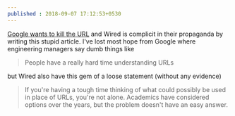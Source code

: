 ```yaml
---
published : 2018-09-07 17:12:53+0530
---
```



[Google wants to kill the URL](https://www.wired.com/story/google-wants-to-kill-the-url/) and Wired is complicit in their propaganda by writing this stupid article. I've lost most hope from Google where engineering managers say dumb things like

> People have a really hard time understanding URLs

but Wired also have this gem of a loose statement (without any evidence)

> If you're having a tough time thinking of what could possibly be used in place of URLs, you're not alone. Academics have considered options over the years, but the problem doesn't have an easy answer.
